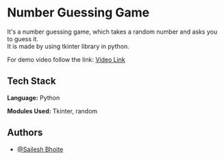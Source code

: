# Number Guessing Game
It's a number guessing game, which takes a random number and asks you to guess it. <br>
It is made by using tkinter library in python.

For demo video follow the link: [Video Link](https://www.linkedin.com/posts/sailesh-bhoite_hello-connections-i-recently-made-a-number-activity-7226112230319153152-2K-q?utm_source=share&utm_medium=member_desktop)

## Tech Stack

**Language:** Python

**Modules Used:** Tkinter, random

## Authors

- [@Sailesh Bhoite](https://github.com/Sailesh-Bhoite)